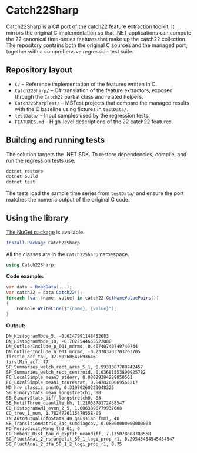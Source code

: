 # Catch22Sharp

Catch22Sharp is a C# port of the [catch22](https://github.com/chlubba/catch22) feature extraction toolkit. It mirrors the original C implementation so that .NET applications can compute the 22 canonical time-series features that make up the catch22 collection. The repository contains both the original C sources and the managed port, together with a comprehensive regression test suite.

## Repository layout

- `C/` – Reference implementation of the features written in C.
- `Catch22Sharp/` – C# translation of the feature extractors, exposed through the `Catch22` partial class and related helpers.
- `Catch22SharpTest/` – MSTest projects that compare the managed results with the C baseline using fixtures in `testData/`.
- `testData/` – Input samples used by the regression tests.
- `FEATURES.md` – High-level descriptions of the 22 catch22 features.

## Building and running tests

The solution targets the .NET SDK. To restore dependencies, compile, and run the regression tests use:

```bash
dotnet restore
dotnet build
dotnet test
```

The tests load the sample time series from `testData/` and ensure the port matches the numeric output of the original C code.

## Using the library

[The NuGet package](https://www.nuget.org/packages/Catch22Sharp) is available.

```ps1
Install-Package Catch22Sharp
```

All the classes are in the `Catch22Sharp` namespace.

```cs
using Catch22Sharp;
```

__Code example:__
```csharp
var data = ReadData(...);
var catch22 = data.Catch22();
foreach (var (name, value) in catch22.GetNameValuePairs())
{
    Console.WriteLine($"{name}, {value}");
}
```
__Output:__
```
DN_HistogramMode_5, -0.6147991148452683
DN_HistogramMode_10, -0.7822544655522088
DN_OutlierInclude_p_001_mdrmd, 0.40740740740740744
DN_OutlierInclude_n_001_mdrmd, -0.23703703703703705
first1e_acf_tau, 32.50260547693646
firstMin_acf, 77
SP_Summaries_welch_rect_area_5_1, 0.9931387788742457
SP_Summaries_welch_rect_centroid, 0.03681553890925782
FC_LocalSimple_mean3_stderr, 0.08029384289850561
FC_LocalSimple_mean1_tauresrat, 0.8478260869565217
MD_hrv_classic_pnn40, 0.31970260223048325
SB_BinaryStats_mean_longstretch1, 88
SB_BinaryStats_diff_longstretch0, 83
SB_MotifThree_quantile_hh, 1.2105878172438547
CO_HistogramAMI_even_2_5, 1.0063890779937608
CO_trev_1_num, 1.782472611547055E-05
IN_AutoMutualInfoStats_40_gaussian_fmmi, 40
SB_TransitionMatrix_3ac_sumdiagcov, 0.08000000000000003
PD_PeriodicityWang_th0_01, 0
CO_Embed2_Dist_tau_d_expfit_meandiff, 7.135078608788558
SC_FluctAnal_2_rsrangefit_50_1_logi_prop_r1, 0.29545454545454547
SC_FluctAnal_2_dfa_50_1_2_logi_prop_r1, 0.75
```
